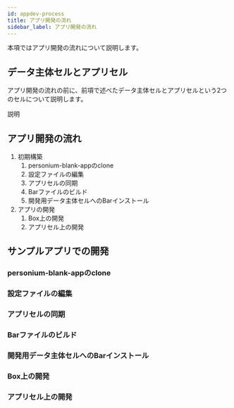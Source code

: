 ```yaml
---
id: appdev-process
title: アプリ開発の流れ
sidebar_label: アプリ開発の流れ
---
```


本項ではアプリ開発の流れについて説明します。

## データ主体セルとアプリセル

アプリ開発の流れの前に、前項で述べたデータ主体セルとアプリセルという2つのセルについて説明します。

説明

## アプリ開発の流れ

1. 初期構築
    1. personium-blank-appのclone
    1. 設定ファイルの編集
    1. アプリセルの同期
    1. Barファイルのビルド
    1. 開発用データ主体セルへのBarインストール
1. アプリの開発
    1. Box上の開発
    1. アプリセル上の開発

## サンプルアプリでの開発

### personium-blank-appのclone


### 設定ファイルの編集


### アプリセルの同期


### Barファイルのビルド


### 開発用データ主体セルへのBarインストール


### Box上の開発


### アプリセル上の開発
